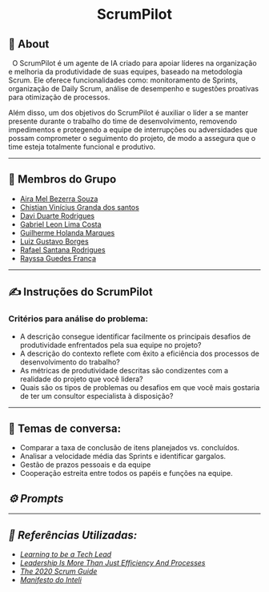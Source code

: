 
<h1 align="center">
<img src= "">
<p> ScrumPilot </p> 

 
</h1>
<h2>📘 About </h2> 
  &nbsp O ScrumPilot é um agente de IA criado para apoiar líderes na organização e melhoria da produtividade de suas equipes, baseado na metodologia Scrum. Ele oferece funcionalidades como: monitoramento de Sprints, organização de Daily Scrum, análise de desempenho e sugestões proativas para otimização de processos.
 
 Além disso, um dos objetivos do ScrumPilot é auxiliar o líder a se manter presente durante o trabalho do time de desenvolvimento, removendo impedimentos e protegendo a equipe de interrupções ou adversidades que possam comprometer o seguimento do projeto, de modo a assegura que o time esteja totalmente funcional e produtivo.

---

## **👥 Membros do Grupo**  
- [Aira Mel Bezerra Souza ](http://www.linkedin.com/in/aira-mel-76325734a)
- [Chistian Vinícius Granda dos santos](http://www.linkedin.com/in/christian-gandra-714291252)
- [Davi Duarte Rodrigues](https://www.linkedin.com/in/daviduarte)
- [Gabriel Leon Lima Costa](https://www.linkedin.com/in/gabriel-leon-1545b0329?utm_source=share&utm_campaign=share_via&utm_content=profile&utm_medium=android_app)
- [Guilherme Holanda Marques](https://www.linkedin.com/in/guilherme-holanda-marques-a33aa6288/)
- [Luiz Gustavo Borges](#)
- [Rafael Santana Rodrigues](https://www.linkedin.com/in/rafael-santana-rodrigues/)
- [Rayssa Guedes França](https://www.linkedin.com/in/rayssaguedess/)

---

## **✍️ Instruções do ScrumPilot**
 ### **Critérios para análise do problema:**
- A descrição consegue identificar facilmente os principais desafios de produtividade enfrentados pela sua equipe no projeto?
- A descrição do contexto reflete com êxito a eficiência dos processos de desenvolvimento do trabalho?
- As métricas de produtividade descritas são condizentes com a realidade do projeto que você lidera?
- Quais são os tipos de problemas ou desafios em que você mais gostaria de ter um consultor especialista à disposição?

---

## **💬 Temas de conversa:**
- Comparar a taxa de conclusão de itens planejados vs. concluídos.
- Analisar a velocidade média das Sprints e identificar gargalos.
- Gestão de prazos pessoais e da equipe
- Cooperação estreita entre todos os papéis e funções na equipe.


## ***⚙️ Prompts***

---

## ***📖 Referências Utilizadas:***
-  [_Learning to be a Tech Lead_](https://miryeh.medium.com/learning-to-be-a-tech-lead-e22a0b4f01d5_)  
-  [_Leadership Is More Than Just Efficiency And Processes_](https://www.forbes.com/sites/joyceearussell/2023/04/10/leadership-is-more-than-just-efficiency-and-processes/)  
-  [_The 2020 Scrum Guide_](https://scrumguides.org/scrum-guide.html)
-  [_Manifesto do Inteli_](https://drive.google.com/file/d/1gzboXJCmx6lv_rKqBi8wvm27idXi__N0/view)
